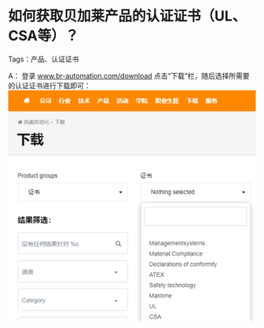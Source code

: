 # 如何获取贝加莱产品的认证证书（UL、CSA等）？

Tags：产品、认证证书

A：
登录 www.br-automation.com/download
点击“下载”栏，随后选择所需要的认证证书进行下载即可：
![Img](./FILES/004如何获取贝加莱产品的认证证书（UL、CSA等）？.md/img-20220528164213.png)
